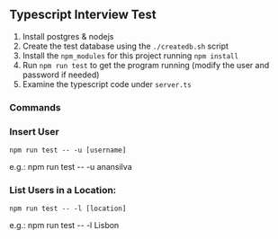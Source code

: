 ## Typescript Interview Test

1. Install postgres & nodejs
2. Create the test database using the `./createdb.sh` script
3. Install the `npm_modules` for this project running `npm install`
4. Run `npm run test` to get the program running (modify the user and password if needed)
5. Examine the typescript code under `server.ts`

### Commands

### Insert User

```
npm run test -- -u [username]
```
e.g.: npm run test -- -u anansilva


### List Users in a Location:

```
npm run test -- -l [location]
```
e.g.: npm run test -- -l Lisbon

